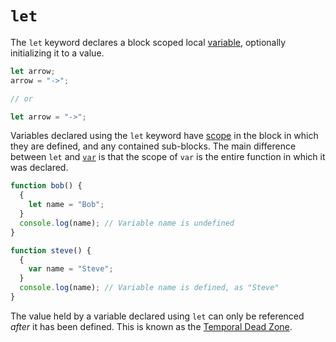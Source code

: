 # `let`

The `let` keyword declares a block scoped local [variable][concept-variable], optionally initializing it to a value.
```javascript
let arrow;
arrow = "->";

// or

let arrow = "->";
```

Variables declared using the `let` keyword have [scope][concept-scope] in the block in which they are defined, and any contained sub-blocks. The main difference between `let` and [`var`][keyword-var] is that the scope of `var` is the entire function in which it was declared.
```javascript
function bob() {
  {
    let name = "Bob";
  }
  console.log(name); // Variable name is undefined
}
```

```javascript
function steve() {
  {
    var name = "Steve";
  }
  console.log(name); // Variable name is defined, as "Steve"
}
```

The value held by a variable declared using `let` can only be referenced *after* it has been defined. This is known as the [Temporal Dead Zone][concept-temporal-dead-zone].

[keyword-var]: ./var.md
[concept-scope]: ../info/scope.md
[concept-temporal-dead-zone]: ../info/scope.md#temporal-dead-zone
[concept-variable]: ../../../../reference/concepts/variables.md
